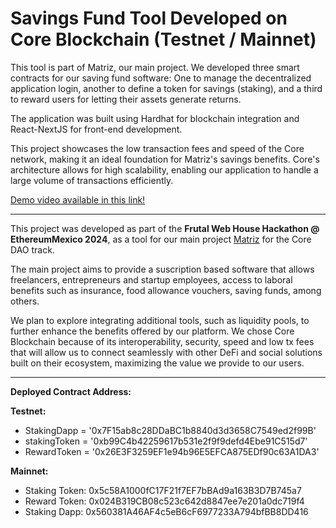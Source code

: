 # Savings Fund Tool Developed on Core Blockchain (Testnet / Mainnet)

This tool is part of Matriz, our main project. We developed three smart contracts for our saving fund software: One to manage the decentralized application login, another to define a token for savings (staking), and a third to reward users for letting their assets generate returns.

The application was built using Hardhat for blockchain integration and React-NextJS for front-end development.

This project showcases the low transaction fees and speed of the Core network, making it an ideal foundation for Matriz's savings benefits. Core's architecture allows for high scalability, enabling our application to handle a large volume of transactions efficiently.

[Demo video available in this link!](https://youtu.be/5V5x-sK0sjs)

---

This project was developed as part of the **Frutal Web House Hackathon @ EthereumMexico 2024**, as a tool for our main project [Matriz](https://github.com/Matriz-Coop) for the Core DAO track.

The main project aims to provide a suscription based software that allows freelancers, entrepreneurs and startup employees, access to laboral benefits such as insurance, food allowance vouchers, saving funds, among others. 

We plan to explore integrating additional tools, such as liquidity pools, to further enhance the benefits offered by our platform. We chose Core Blockchain because of its interoperability, security, speed and low tx fees that will allow us to connect seamlessly with other DeFi and social solutions built on their ecosystem, maximizing the value we provide to our users.

---

**Deployed Contract Address:**


**Testnet:**

- StakingDapp = '0x7F15ab8c28DDaBC1b8840d3d3658C7549ed2f99B'
- stakingToken = '0xb99C4b42259617b531e2f9f9defd4Ebe91C515d7'
- RewardToken = '0x26E3F3259EF1e94b96E5EFCA875EDf90c63A1DA3'

**Mainnet:**

- Staking Token: 0x5c58A1000fC17F21f7EF7bBAd9a163B3D7B745a7
- Reward Token: 0x024B319CB08c523c642d8847ee7e201a0dc719f4
- Staking Dapp: 0x560381A46AF4c5eB6cF6977233A794bfBB8DD416